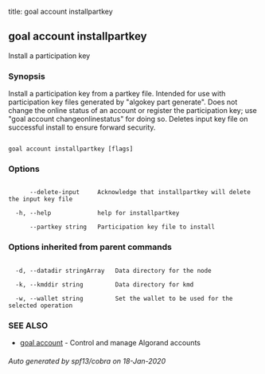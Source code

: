 title: goal account installpartkey
## goal account installpartkey



Install a participation key



### Synopsis



Install a participation key from a partkey file. Intended for use with participation key files generated by "algokey part generate". Does not change the online status of an account or register the participation key; use "goal account changeonlinestatus" for doing so. Deletes input key file on successful install to ensure forward security.



```

goal account installpartkey [flags]

```



### Options



```

      --delete-input     Acknowledge that installpartkey will delete the input key file

  -h, --help             help for installpartkey

      --partkey string   Participation key file to install

```



### Options inherited from parent commands



```

  -d, --datadir stringArray   Data directory for the node

  -k, --kmddir string         Data directory for kmd

  -w, --wallet string         Set the wallet to be used for the selected operation

```



### SEE ALSO



* [goal account](../../account/account/)	 - Control and manage Algorand accounts


###### Auto generated by spf13/cobra on 18-Jan-2020

